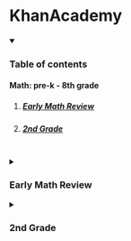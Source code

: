 # KhanAcademy

<details open>
  <summary><h3>Table of contents</h3></summary>
  <h4>Math: pre-k - 8th grade</h4>
  <ol>
    <li>
      <h5>
        <a href ="#EMR">Early Math Review</a>
      </h5>
    </li>
    <li>
      <h5>
        <a href ="#2ndG">2nd Grade</a>
      </h5>
    </li>
  </ol>
</details>

<br>

<details>
  <summary id ="EMR"><h3>Early Math Review</h3></summary>

- [x] Unit 1 Counting
- [x] Unit 2 Addition and subtraction intro
- [x] Unit 3 Place value (tens and hundreds)
- [ ] Unit 4 Addition and subtraction within 20
- [ ] Unit 5 Addition and subtractino within 100
- [ ] Unit 6 Addition and subtraction within 1000
- [ ] Unit 7 Measuremente and data
- [ ] Unit 8 Geometry

</details>

<details>
  <summary id ="2ndG"><h3>2nd Grade</h3></summary>

- [ ] Unit 1 Add and subtract within 20
- [ ] Unit 2 Place Value
- [ ] Unit 3 Add and subtratct within 100
- [ ] Unit 4 Add and subtract within 1000
- [ ] Unit 5 Money and time
- [ ] Unit 6 Measurement
- [ ] Unit 7 Data
- [ ] Unit 8 Geometry
  
</details>
